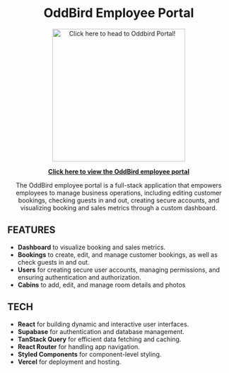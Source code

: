 <h1 align="center">OddBird Employee Portal</h1>

<p align="center">
  <a href="https://oddbird-portal.vercel.app/" target="_blank">
    <img src="https://willsmith.dev/assets/video/OddbirdPortal.gif" width="300" alt="Click here to head to Oddbird Portal!">
  </a>
</p>

<p align="center">
  <a href="https://oddbird-portal.vercel.app/" target="_blank"><strong>Click here to view the OddBird employee portal</strong></a>
</p>

<p align="center">
 The OddBird employee portal is a full-stack application that empowers employees to manage business operations, including editing customer bookings, checking guests in and out, creating secure accounts, and visualizing booking and sales metrics through a custom dashboard.
</p>

## FEATURES

<ul>
<li><strong>Dashboard</strong> to visualize booking and sales metrics.</li>
<li><strong>Bookings</strong> to create, edit, and manage customer bookings, as well as check guests in and out.</li>
<li><strong>Users</strong> for creating secure user accounts, managing permissions, and ensuring authentication and authorization.</li>
<li><strong>Cabins</strong>  to add, edit, and manage room details and photos</li>
</ul>

## TECH

<ul>
<li><strong>React</strong> for building dynamic and interactive user interfaces.</li>
<li><strong>Supabase</strong> for authentication and database management.</li>
<li><strong>TanStack Query</strong> for efficient data fetching and caching.</li>
<li><strong>React Router</strong> for handling app navigation.</li>
<li><strong>Styled Components</strong> for component-level styling.</li>
<li><strong>Vercel</strong> for deployment and hosting.</li>
</ul>

